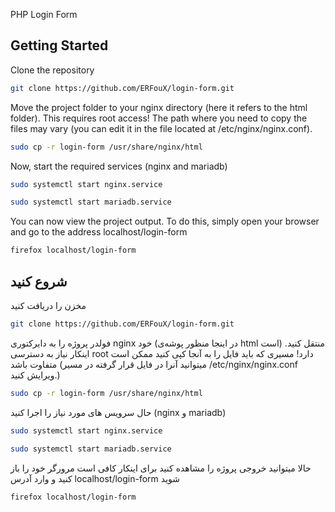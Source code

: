 PHP Login Form 

## Getting Started

Clone the repository
```bash
git clone https://github.com/ERFouX/login-form.git
```

Move the project folder to your nginx directory (here it refers to the html folder). This requires root access!
The path where you need to copy the files may vary (you can edit it in the file located at /etc/nginx/nginx.conf).
```bash
sudo cp -r login-form /usr/share/nginx/html
```

Now, start the required services (nginx and mariadb)
```bash
sudo systemctl start nginx.service
```
```bash
sudo systemctl start mariadb.service
```

You can now view the project output. To do this, simply open your browser and go to the address localhost/login-form
```bash
firefox localhost/login-form
```


## شروع کنید 

مخزن را دریافت کنید
```bash
git clone https://github.com/ERFouX/login-form.git
```

فولدر پروژه را به دایرکتوری nginx خود (در اینجا منظور پوشه‌ی html است) منتقل کنید. اینکار نیاز به دسترسی root‌ دارد!
مسیری که باید فایل را به آنجا کپی کنید ممکن است متفاوت باشد (میتوانید آنرا در فایل قرار گرفته در مسیر /etc/nginx/nginx.conf ویرایش کنید.)
```bash
sudo cp -r login-form /usr/share/nginx/html
```

حال سرویس های مورد نیاز را اجرا کنید (nginx و mariadb)
```bash
sudo systemctl start nginx.service
```
```bash
sudo systemctl start mariadb.service
```

حالا میتوانید خروجی پروژه را مشاهده کنید برای اینکار کافی است مرورگر خود را باز کنید و وارد آدرس localhost/login-form شوید
```bash
firefox localhost/login-form
```

